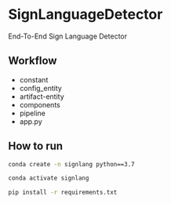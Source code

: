 # SignLanguageDetector
End-To-End Sign Language Detector

## Workflow

- constant
- config_entity
- artifact-entity
- components
- pipeline
- app.py

## How to run
```bash
conda create -n signlang python==3.7
```
```bash
conda activate signlang
```

```bash
pip install -r requirements.txt
```
